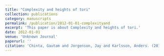 ```yaml
---
title: "Complexity and heights of tori"
collection: publications
category: manuscripts
permalink: /publication/2012-01-01-complexityand
excerpt: 'This paper is about Complexity and heights of tori.'
date: 2012-01-01
venue: 'Unknown Journal'
paperurl: ''
citation: 'Chinta, Gautam and Jorgenson, Jay and Karlsson, Anders. (2012). &quot;Complexity and heights of tori.&quot; <i>Unknown Journal</i>. 567().'
---
```

